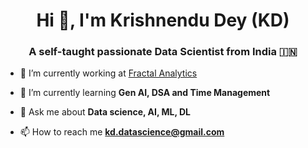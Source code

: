 <!-- 👋 Hi, I’m Krishnendu Dey
- 💻 I'm a Tech Consultant at Fractal Analytics, Bengaluru. https://fractal.ai/
- 👀 I’m working in the field of Data Science, Machine Learning and AI
- 🌱 I’m currently learning about open source Generative AI.
- 📫 Reach me : kd.datascience@gmail.com
-->
<!---
KDcommits/KDcommits is a ✨ special ✨ repository because its `README.md` (this file) appears on your GitHub profile.
You can click the Preview link to take a look at your changes.
--->
<h1 align="center">Hi 👋, I'm Krishnendu Dey (KD)</h1>
<h3 align="center">A self-taught passionate Data Scientist from India 🇮🇳</h3>

- 🔭 I’m currently working at [Fractal Analytics](https://fractal.ai/)

- 🌱 I’m currently learning **Gen AI, DSA and Time Management**

- 💬 Ask me about **Data science, AI, ML, DL**

- 📫 How to reach me **kd.datascience@gmail.com**
